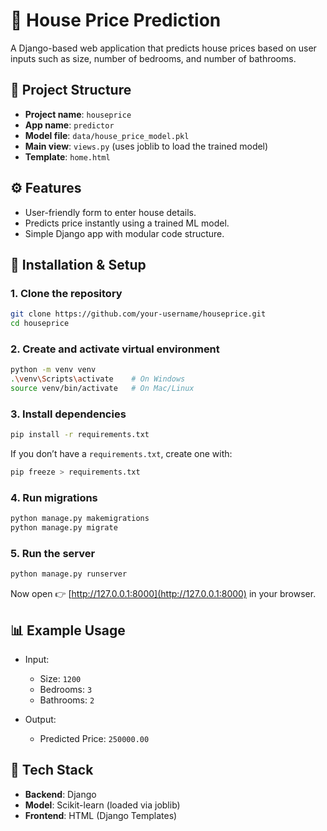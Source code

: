 

# 🏡 House Price Prediction

A Django-based web application that predicts house prices based on user inputs such as size, number of bedrooms, and number of bathrooms.

## 📂 Project Structure

* **Project name**: `houseprice`
* **App name**: `predictor`
* **Model file**: `data/house_price_model.pkl`
* **Main view**: `views.py` (uses joblib to load the trained model)
* **Template**: `home.html`

## ⚙️ Features

* User-friendly form to enter house details.
* Predicts price instantly using a trained ML model.
* Simple Django app with modular code structure.

## 🚀 Installation & Setup

### 1. Clone the repository

```bash
git clone https://github.com/your-username/houseprice.git
cd houseprice
```

### 2. Create and activate virtual environment

```bash
python -m venv venv
.\venv\Scripts\activate    # On Windows
source venv/bin/activate   # On Mac/Linux
```

### 3. Install dependencies

```bash
pip install -r requirements.txt
```

If you don’t have a `requirements.txt`, create one with:

```bash
pip freeze > requirements.txt
```

### 4. Run migrations

```bash
python manage.py makemigrations
python manage.py migrate
```

### 5. Run the server

```bash
python manage.py runserver
```

Now open 👉 [http://127.0.0.1:8000](http://127.0.0.1:8000) in your browser.

## 📊 Example Usage

* Input:

  * Size: `1200`
  * Bedrooms: `3`
  * Bathrooms: `2`
* Output:

  * Predicted Price: `250000.00`

## 📌 Tech Stack

* **Backend**: Django
* **Model**: Scikit-learn (loaded via joblib)
* **Frontend**: HTML (Django Templates)
